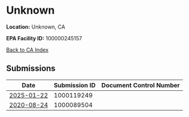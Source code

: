 # Unknown

**Location:** Unknown, CA

**EPA Facility ID:** 100000245157

[Back to CA Index](../../index.md)

## Submissions

| Date | Submission ID | Document Control Number |
|------|--------------|-------------------------|
| [2025-01-22](submissions/1000119249.md) | 1000119249 |  |
| [2020-08-24](submissions/1000089504.md) | 1000089504 |  |

